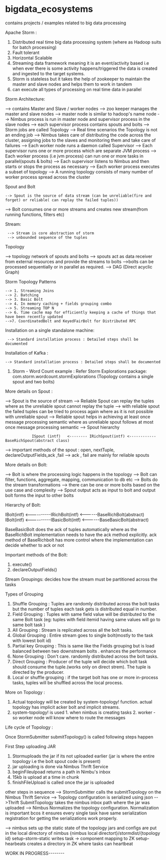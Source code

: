 # bigdata_ecosystems
contains projects / examples related to big data processing



Apache Storm :

 1. Distributed real time big data processing system (where as Hadoop suits for batch processing)
 2. Fault tolerant
3. Horizontal Scalable
4. Streaming data framework meaning it is an event/activity based i.e when ever there is some activity happens/triggered the data is created and ingested to the target systems.
5. Storm is stateless but it takes the help of zookeeper to maintain the master and slave nodes and helps them to work in tandem
6. can execute all types of processing on real time data in parallel

Storm Architecture:

   -->  contains Master and Slave / worker nodes
   --> zoo keeper manages the master and slave nodes
   --> master node is similar to hadoop's name node
   --> Nimbus process is run in master node and supervisor process in the slave nodes
   --> each supervisor process contains spouts and bolts
   --> Storm jobs are called Topology
   --> Real time scenarios the Topology is not an ending job
   --> Nimbus takes care of distributing the code across the cluster, assigning jobs to the slaves and monitoring them and take care of failures
   --> Each worker node runs a daemon called Supervisor
  --> Each supervisor runs one or more process which are separate JVM process
  --> Each worker process (i.e jvm process) can run one or more tasks in parallel(spouts & bolts)
  --> Each supervisor listens to Nimbus and then starts or stops the process as necessary
 --> Each worker process executes a subset of topology
  --> A running topology consists of many number of worker process spread across the cluster
 
 Spout and Bolt 

    --> Spout is the source of data stream (can be unreliable(fire and forget) or reliable( can replay the failed tuples))
   --> Bolt consumes one or more streams and creates new stream(from running functions, filters etc)

Stream:

     --> Stream is core abstraction of storm
     --> unbounded sequence of the tuples

Topology

   --> topology network of spouts and bolts
   --> spouts act as data receiver from external resources and provide the streams to bolts
    -->bolts can be processed sequentially or in parallel as required.
  --> DAG (Direct acyclic Graph)


Storm Topology Patterns

    --> 1. Streaming Joins  
    --> 2. Batching
    --> 3. Basic Bolt
    --> 4. In memory caching + fields grouping combo
    --> 5. Streaming TOP N
    --> 6. Time cache map for efficiently keeping a cache of things that have been recently updated
    -->7. CoordinatedBolt and KeyedFairBolt for Distributed RPC

Installation on a single standalone machine:

     --> Standard installation process : Detailed steps shall be documented

Installation of Kafka :

    --> Standard installation process : Detailed steps shall be documented

1. Storm - Word Count example : Refer Storm Explorations package: com.storm.wordcount.stormExplorations (Topology contains a single spout and two bolts)


More details on Spout :

--> Spout is the source of stream
--> Reliable Spout can replay the tuples where as the unreliable spout cannot replay the tuple
--> with reliable spout the failed tuples can be tried to process again where as it is not possible with unreliable spout
--> Reliable spout helps in achieving at least once message processing semantic where as unreliable spout follows at most once message processing semantic
--> Spout hierarchy
   
                ISpout (intf)   <-------- IRichSpout(intf) <------------ BaseRichSpout(abstract class)

--> important methods of the spout : open, nextTuple, declareOutputFields,ack ,fail
--> ack , fail are mainly for reliable spouts


More details on Bolt:

--> Bolt is where the processing logic happens in the topology
--> Bolt can filter, functions, aggregate, mapping, communication to db etc
--> Bolts do the stream transformations
--> there can be one or more bolts based on the use case and complexity
--> Spout output acts as input to bolt and output bolt forms the input to other bolts

 Hierarchy of Bolt:

  IBolt(intf)  <----------IRichBolt(intf)  <------BaseRichBolt(abstract)
  IBolt(intf)  <----------IBasicBolt(intf)  <------BaseBasicBolt(abstract)

BaseBasicBolt  does the ack of tuples automatically where as the BaseRichBolt implementation needs to have the ack method explicitly. ack method of BaseRichbolt has more control where the implementation can decide whether to ack or not

Important methods of the Bolt:
 1. execute()
 2. declareOutputFields()


Stream Groupings: decides how the stream must be partitioned across the tasks

Types of Grouping

1. Shuffle Grouping  : Tuples are randomly distributed across the bolt tasks but the number of tuples each task gets is distributed equal in number.
2. Field Grouping :  Tuples with same field value will be distributed to the same Bolt task (eg: tuples with field itemid having same values will go to same bolt task )
3. All Grouping : Stream is replicated across all the bolt tasks.
4. Global Grouping : Entire stream goes to single bolt(mostly to the task with lowest bolt id)
5. Partial key Grouping :  This is same like the Fields grouping but is load balanced between two downstream bolts . enhances the performance
6. None Grouping : Don't care. randomly distributed across the bolt tasks.
7. Direct Grouping : Producer of the tuple will decide which bolt task should consume the tuple.(works only on direct strem). The tuple is directed by the producer.
8. Local or shuffle grouping : if the target bolt has one or more in-process tasks, tuples will be shuffled across the local process.


More on Topology :

1. Actual topology will be created by system-topology! function. actual topology has implicit acker bolt and implicit streams.
2. system-topology! is used  1. when nimbus is creating tasks 2. worker - so worker node will know  where to route the messages


Life cycle of Topology :

Once StormSubmitter submitTopology() is called following steps happen

First Step uploading JAR
 1. Stormuploads the jar if its not uploaded earlier  (jar is where the entire topology i.e the bolt spout code is present)
 2. jar uploading is done via Nimbus Thrift Service 
3.  beginFileulpoad returns a path in Nimbu's inbox
4. 15kb is upload at a time in chunk
5. finishFileUpload is called once the jar is uploaded

other steps in sequence
  --> StormSubmitter calls the submitTopology on the Nimbus Thrift Service
  --> Topology configuration is serialized using json
  -->Thrift SubmitTopology takes the nimbus inbox path where the jar was uploaded
   --> Nimbus Normalizes the topology configuration. Normalization is important bcos it ensures every single task  have same serialization registration for getting the serializations work       properly.

--> nimbus sets up the static state of the topology 
         jars and configs are put in the local directory of nimbus  {nimbus local directort}/stormdist/{topology id} 
        setup-storm-static writes task -> component mapping to ZK
        setup-hearbeats creates a directory in ZK where tasks can heartbeat


WORK IN PROGRESS--------

 








